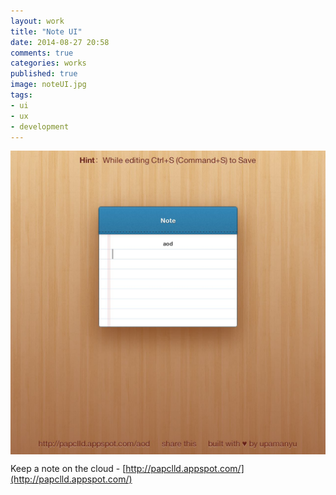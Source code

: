 ```yaml
---
layout: work
title: "Note UI"
date: 2014-08-27 20:58
comments: true
categories: works
published: true
image: noteUI.jpg
tags:
- ui
- ux
- development
---
```

<img src="/images/works/noteUI.jpg" align="middle"/>

Keep a note on the cloud - [http://papclld.appspot.com/](http://papclld.appspot.com/)